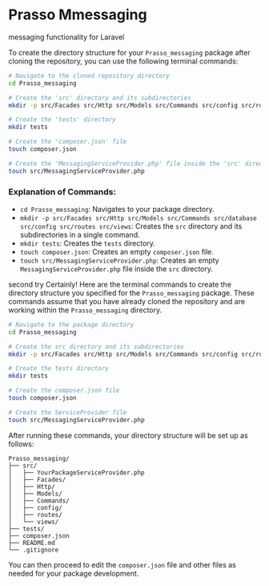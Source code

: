 
# Prasso Mmessaging
messaging functionality for Laravel 

To create the directory structure for your `Prasso_messaging` package after cloning the repository, you can use the following terminal commands:

```bash
# Navigate to the cloned repository directory
cd Prasso_messaging

# Create the 'src' directory and its subdirectories
mkdir -p src/Facades src/Http src/Models src/Commands src/config src/routes src/views

# Create the 'tests' directory
mkdir tests

# Create the 'composer.json' file
touch composer.json

# Create the 'MessagingServiceProvider.php' file inside the 'src' directory
touch src/MessagingServiceProvider.php
```

### Explanation of Commands:
- `cd Prasso_messaging`: Navigates to your package directory.
- `mkdir -p src/Facades src/Http src/Models src/Commands src/database src/config src/routes src/views`: Creates the `src` directory and its subdirectories in a single command.
- `mkdir tests`: Creates the `tests` directory.
- `touch composer.json`: Creates an empty `composer.json` file.
- `touch src/MessagingServiceProvider.php`: Creates an empty `MessagingServiceProvider.php` file inside the `src` directory.


second try
Certainly! Here are the terminal commands to create the directory structure you specified for the `Prasso_messaging` package. These commands assume that you have already cloned the repository and are working within the `Prasso_messaging` directory.

```bash
# Navigate to the package directory
cd Prasso_messaging

# Create the src directory and its subdirectories
mkdir -p src/Facades src/Http src/Models src/Commands src/config src/routes src/views

# Create the tests directory
mkdir tests

# Create the composer.json file
touch composer.json

# Create the ServiceProvider file
touch src/MessagingServiceProvider.php
```

After running these commands, your directory structure will be set up as follows:

```
Prasso_messaging/
├── src/
│   ├── YourPackageServiceProvider.php
│   ├── Facades/
│   ├── Http/
│   ├── Models/
│   ├── Commands/
│   ├── config/
│   ├── routes/
│   └── views/
├── tests/
├── composer.json
├── README.md
└── .gitignore
```

You can then proceed to edit the `composer.json` file and other files as needed for your package development.

